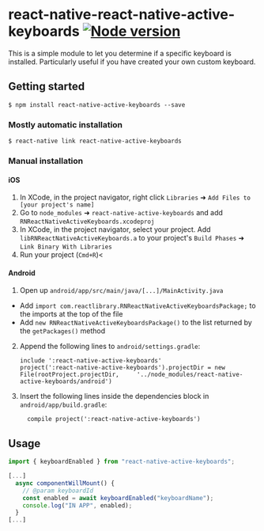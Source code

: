 # react-native-react-native-active-keyboards [![Node version](https://img.shields.io/node/v/react-native-active-keyboards.svg?style=flat)](http://nodejs.org/download/)

This is a simple module to let you determine if a specific keyboard is installed. Particularly useful if you have created your own custom keyboard.

## Getting started

`$ npm install react-native-active-keyboards --save`

### Mostly automatic installation

`$ react-native link react-native-active-keyboards`

### Manual installation

#### iOS

1.  In XCode, in the project navigator, right click `Libraries` ➜ `Add Files to [your project's name]`
2.  Go to `node_modules` ➜ `react-native-active-keyboards` and add `RNReactNativeActiveKeyboards.xcodeproj`
3.  In XCode, in the project navigator, select your project. Add `libRNReactNativeActiveKeyboards.a` to your project's `Build Phases` ➜ `Link Binary With Libraries`
4.  Run your project (`Cmd+R`)<

#### Android

1.  Open up `android/app/src/main/java/[...]/MainActivity.java`

* Add `import com.reactlibrary.RNReactNativeActiveKeyboardsPackage;` to the imports at the top of the file
* Add `new RNReactNativeActiveKeyboardsPackage()` to the list returned by the `getPackages()` method

2.  Append the following lines to `android/settings.gradle`:
    ```
    include ':react-native-active-keyboards'
    project(':react-native-active-keyboards').projectDir = new File(rootProject.projectDir, 	'../node_modules/react-native-active-keyboards/android')
    ```
3.  Insert the following lines inside the dependencies block in `android/app/build.gradle`:
    ```
      compile project(':react-native-active-keyboards')
    ```

## Usage

```javascript
import { keyboardEnabled } from "react-native-active-keyboards";

[...]
  async componentWillMount() {
    // @param keyboardId
    const enabled = await keyboardEnabled("keyboardName");
    console.log("IN APP", enabled);
  }
[...]
```
